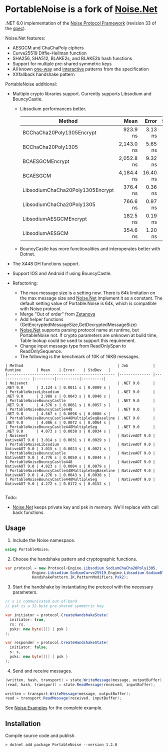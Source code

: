 # PortableNoise is a fork of [Noise.Net]

[Noise.Net]: https://github.com/Metalnem/noise



.NET 6.0 implementation of the [Noise Protocol Framework](https://noiseprotocol.org/)
(revision 33 of the [spec](https://noiseprotocol.org/noise.html)). 

Noise.Net features:

- AESGCM and ChaChaPoly ciphers
- Curve25519 Diffie-Hellman function
- SHA256, SHA512, BLAKE2s, and BLAKE2b hash functions
- Support for multiple pre-shared symmetric keys
- All known [one-way] and [interactive] patterns from the specification
- XXfallback handshake pattern

[one-way]: https://noiseprotocol.org/noise.html#one-way-handshake-patterns
[interactive]: https://noiseprotocol.org/noise.html#interactive-handshake-patterns-fundamental

PortableNoise additional:
+ Multiple crypto libraries support. Currently supports Libsodium and BouncyCastle.
  - Libsodium performances better.

    |                           Method |       Mean |    Error |   StdDev |
    |--------------------------------- |-----------:|---------:|---------:|
    |        BCChaCha20Poly1305Encrypt |   923.9 ns |  3.13 ns |  2.93 ns |
    |               BCChaCha20Poly1305 | 2,143.0 ns |  5.65 ns |  5.29 ns |
    |                  BCAESGCMEncrypt | 2,052.8 ns |  9.32 ns |  8.72 ns |
    |                         BCAESGCM | 4,184.4 ns | 16.40 ns | 15.34 ns |
    | LibsodiumChaCha20Poly1305Encrypt |   376.4 ns |  0.36 ns |  0.32 ns |
    |        LibsodiumChaCha20Poly1305 |   766.6 ns |  0.97 ns |  0.86 ns |
    |           LibsodiumAESGCMEncrypt |   182.5 ns |  0.19 ns |  0.18 ns |
    |                  LibsodiumAESGCM |   354.6 ns |  1.20 ns |  1.12 ns |


  - BouncyCastle has more functionalities and interoperates better with Dotnet.

+ The X448 DH functions support.
+ Support IOS and Android if using BouncyCastle.
+ Refactoring:
  - The max message size is a setting now. There is 64k limitation on the max message size and [Noise.Net](https://github.com/Metalnem/noise) implement it as a constant. The default setting value of Portable.Noise is 64k, which is compatible with Noise protocol.
  - Merge "Out of order" from [Zetanova](https://github.com/Zetanova/noise/tree/out-of-order-counter)
  - Add helper functions (GetEncryptedMessageSize,GetDecryptedMessageSize)
  - [Noise.Net] supports parsing protocol name at runtime, but PortableNoise not. If crypto parameters are unknown at build time, Table lookup could be used to support this requirement.
  - Change input message type from ReadOnlySpan to ReadOnlySequence.
  - The following is the benchmark of 10K of 16KB messages.


```
| Method                                          | Job           | Runtime       | Mean    | Error    | StdDev   |
|------------------------------------------------ |-------------- |-------------- |--------:|---------:|---------:|
| Noisenet                                        | .NET 9.0      | .NET 9.0      | 3.124 s | 0.0011 s | 0.0009 s |
| PortableNoiseLibsodium                          | .NET 9.0      | .NET 9.0      | 2.988 s | 0.0043 s | 0.0040 s |
| PortableNoiseBouncyCastle                       | .NET 9.0      | .NET 9.0      | 4.576 s | 0.0061 s | 0.0057 s |
| PortableNoiseBouncyCastle448                    | .NET 9.0      | .NET 9.0      | 4.567 s | 0.0098 s | 0.0086 s |
| PortableNoiseBouncyCastle448MultipleSegBaseline | .NET 9.0      | .NET 9.0      | 4.086 s | 0.0072 s | 0.0064 s |
| PortableNoiseBouncyCastle448MultipleSeg         | .NET 9.0      | .NET 9.0      | 4.073 s | 0.0038 s | 0.0034 s |
| Noisenet                                        | NativeAOT 9.0 | NativeAOT 9.0 | 3.014 s | 0.0031 s | 0.0029 s |
| PortableNoiseLibsodium                          | NativeAOT 9.0 | NativeAOT 9.0 | 3.015 s | 0.0023 s | 0.0021 s |
| PortableNoiseBouncyCastle                       | NativeAOT 9.0 | NativeAOT 9.0 | 4.776 s | 0.0050 s | 0.0044 s |
| PortableNoiseBouncyCastle448                    | NativeAOT 9.0 | NativeAOT 9.0 | 4.823 s | 0.0084 s | 0.0079 s |
| PortableNoiseBouncyCastle448MultipleSegBaseline | NativeAOT 9.0 | NativeAOT 9.0 | 4.276 s | 0.0043 s | 0.0038 s |
| PortableNoiseBouncyCastle448MultipleSeg         | NativeAOT 9.0 | NativeAOT 9.0 | 4.272 s | 0.0172 s | 0.0152 s |


```

Todo:

- [Noise.Net] keeps private key and psk in memory. We'll replace with call back functions.



## Usage

1. Include the Noise namespace.

```csharp
using PortableNoise;
```

2. Choose the handshake pattern and cryptographic functions.

```csharp
var protocol = new Protocol<Engine.Libsodium.SodiumChaCha20Poly1305,
            Engine.Libsodium.SodiumCurve25519,Engine.Libsodium.SodiumBlake2b>(
			HandshakePattern.IK,PatternModifiers.Psk2);
```

3. Start the handshake by instantiating the protocol with the necessary parameters.

```csharp
// s is communicated out-of-band
// psk is a 32-byte pre-shared symmetric key

var initiator = protocol.CreateHandshakeState(
  initiator: true,
  rs: rs,
  psks: new byte[][] { psk }
);

var responder = protocol.CreateHandshakeState(
  initiator: false,
  s: s,
  psks: new byte[][] { psk }
);
```

4. Send and receive messages.

```csharp
(written, hash, transport) = state.WriteMessage(message, outputBuffer);
(read, hash, transport) = state.ReadMessage(received, inputBuffer);

written = transport.WriteMessage(message, outputBuffer);
read = transport.ReadMessage(received, inputBuffer);
```

See [Noise.Examples](https://github.com/PersonalHouse/PortableNoise/tree/master/Noise.Examples)
for the complete example.

## Installation
Compile source code and publish.

```
> dotnet add package PortableNoise --version 1.2.0
```
